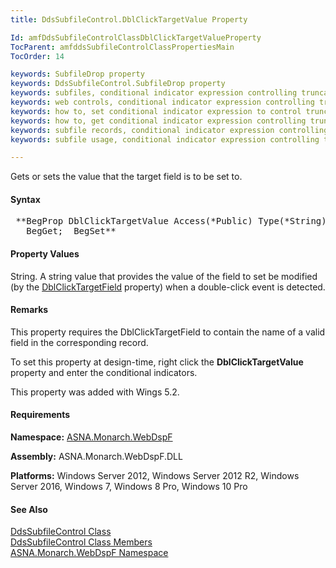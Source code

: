 ```yaml
---
title: DdsSubfileControl.DblClickTargetValue Property

Id: amfDdsSubfileControlClassDblClickTargetValueProperty
TocParent: amfddsSubfileControlClassPropertiesMain
TocOrder: 14

keywords: SubfileDrop property
keywords: DdsSubfileControl.SubfileDrop property
keywords: subfiles, conditional indicator expression controlling truncated display
keywords: web controls, conditional indicator expression controlling truncated display
keywords: how to, set conditional indicator expression to control truncated display
keywords: how to, get conditional indicator expression controlling truncated display
keywords: subfile records, conditional indicator expression controlling truncated display
keywords: subfile usage, conditional indicator expression controlling truncated display

---
```


Gets or sets the value that the target field is to be set to. 

#### Syntax
<pre class="prettyprint"> **BegProp DblClickTargetValue Access(*Public) Type(*String)
   BegGet;  BegSet** </pre>

#### Property Values
String. A string value that provides the value of the field to set be modified (by the [DblClickTargetField](amfDdsSubfileControlClassDblClickTargetField.html) property) when a double-click event is detected.

#### Remarks
This property requires the DblClickTargetField to contain the name of a valid field in the corresponding record.

To set this property at design-time, right click the **DblClickTargetValue** property and enter the conditional indicators. <br />

This property was added with Wings 5.2.<br />

#### Requirements
**Namespace:** [ASNA.Monarch.WebDspF](amfWebDspFNamespace.html)

**Assembly:** ASNA.Monarch.WebDspF.DLL

**Platforms:** Windows Server 2012, Windows Server 2012 R2, Windows Server 2016, Windows 7, Windows 8 Pro, Windows 10 Pro

#### See Also
[ DdsSubfileControl Class](amfddsSubfileControlClass.html) <br /> [ DdsSubfileControl Class Members](amfddsSubfileControlClassMembers.html) <br /> [ ASNA.Monarch.WebDspF Namespace](amfWebDspFNamespace.html) 
